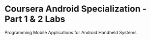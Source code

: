 # Coursera Android Specialization - Part 1 & 2 Labs

Programming Mobile Applications for Android Handheld Systems
